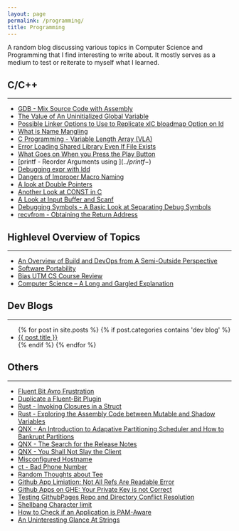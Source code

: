 ```yaml
---
layout: page
permalink: /programming/
title: Programming
---
```

A random blog discussing various topics in Computer Science and Programming that I find interesting to write about. It mostly serves as a medium to test or reiterate to myself what I learned.

## C/C++

---
* [GDB - Mix Source Code with Assembly](../gdb-dissassemble-src)
* [The Value of An Uninitialized Global Variable](../global-init-val) 
* [Possible Linker Options to Use to Replicate xlC bloadmap Option on ld](../bloadmap-gcc-alt)
* [What is Name Mangling](../extern-c-name-mangling)
* [C Programming - Variable Length Array (VLA)](../variable-len-arr)
* [Error Loading Shared Library Even If File Exists](../lddconfig)
* [What Goes on When you Press the Play Button](../building-code)
* [printf - Reorder Arguments using $](../printf-$)
* [Debugging expr with ldd](../ldd-to-debug-expr)
* [Dangers of Improper Macro Naming](../dangers-of-improper-macro-naming)
* [A look at Double Pointers](../double-pointers)
* [Another Look at CONST in C](../c-const)
* [A Look at Input Buffer and Scanf](../a-look-at-input-buffer-using-scanf)
* [Debugging Symbols - A Basic Look at Separating Debug Symbols](../debugging-symbols)
* [recvfrom - Obtaining the Return Address](../recvfrom-ret-addr)

## Highlevel Overview of Topics

---

* [An Overview of Build and DevOps from A Semi-Outside Perspective](../build-team)
* [Software Portability](../software-ports)
* [Bias UTM CS Course Review](../bias-utm-cs-course-review)
* [Computer Science – A Long and Gargled Explanation](../computer-science-a-long-and-gargled-explanation)


## Dev Blogs

---

<ul>                                                                            
{% for post in site.posts %}                                                    
{% if post.categories contains 'dev blog' %}
<li><a href = '..{{post.url}}'>{{ post.title }}</a></li>                        
{% endif %}                                                                     
{% endfor %}                                                                    
</ul>        

## Others

---

* [Fluent Bit Avro Frustration](https://zakuarbor.github.io/blog/avro-fluentbit-header/)
* [Duplicate a Fluent-Bit Plugin](https://zakuarbor.github.io/blog/fluentd-kafka-copy/)
* [Rust - Invoking Closures in a Struct](../rust-closure-invoke/)
* [Rust - Exploring the Assembly Code between Mutable and Shadow Variables](../rust-shadow-vs-mut)
* [QNX - An Introduction to Adapative Partitioning Scheduler and How to Bankrupt Partitions](../qnx-aps)
* [QNX - The Search for the Release Notes](../qnx-release-notes)
* [QNX - You Shall Not Slay the Client](../cannot-kill-process)
* [Misconfigured Hostname](../misconfigured-hostname)
* [ct - Bad Phone Number](../ct-bad-phone-number)
* [Random Thoughts about Tee](../random-thoughts-about-tee)
* [Github App Limiation: Not All Refs Are Readable Error](../github-app-limitation-not-all-refs-are-readable-error)
* [Github Apps on GHE: Your Private Key is not Correct](../github-apps-on-ghe-your-private-key-is-not-correct)
* [Testing GithubPages Repo and Directory Conflict Resolution](../github-pages-behavior)
* [Shellbang Character limit](../shellbang-char-limit/)
* [How to Check if an Application is PAM-Aware](../pam-aware)
* [An Uninteresting Glance At Strings](..string-asm)



